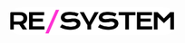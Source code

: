 <p align="center">
<img style="border-radius: 100px;" src="https://github.com/resystem/.github/blob/master/assets/brand/full-logo.png" width="300" alt="Re/System">
</p>